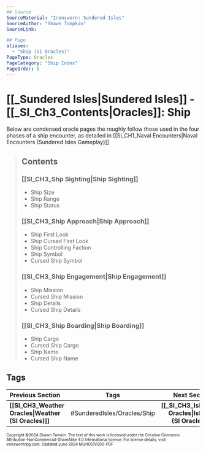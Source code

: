 ```yaml
---
## Source
SourceMaterial: "Ironsworn: Sundered Isles"
SourceAuthor: "Shawn Tompkin"
SourceLink: 

## Page
aliases: 
  - "Ship (SI Oracles)"
PageType: Oracles
PageCategory: "Ship Index"
PageOrder: 0
---
```

# [[_Sundered Isles|Sundered Isles]] - [[_SI_Ch3_Contents|Oracles]]: Ship
Below are condensed oracle pages the roughly follow those used in the four phases of a ship encounter, as detailed in [[SI_CH1_Naval Encounters|Naval Encounters (Sundered Isles Gameplay)]]

> ## Contents
> ### [[SI_CH3_Shp Sighting|Ship Sighting]]
> - Ship Size
> - Ship Range
> - Ship Status
>   
> ### [[SI_CH3_Ship Approach|Ship Approach]]
> - Ship First Look
> - Ship Cursed First Look
> - Ship Controlling Faction
> - Ship Symbol
> - Cursed Ship Symbol
>   
> ### [[SI_CH3_Ship Engagement|Ship Engagement]]
> - Ship Mission
> - Cursed Ship Mission
> - Ship Details
> - Cursed Ship Details
>   
> ### [[SI_CH3_Ship Boarding|Ship Boarding]]
> - Ship Cargo
> - Cursed Ship Cargo
> - Ship Name
> - Cursed Ship Name

## Tags

| Previous Section | Tags | Next Section |
| :--- | :---: | ---: |
| **[[SI_CH3_Weather Oracles\|Weather (SI Oracles)]]** | #SunderedIsles/Oracles/Ship | **[[_SI_CH3_Island Oracles\|Island (SI Oracles)]]** |

<font size=-2>Copyright ©2024 Shawn Tomkin. The text of this work is licensed under the Creative Commons Attribution-NonCommercial-ShareAlike 4.0 International license. For license details, visit ironswornrpg.com. Updated June 2024 MUH051V200-PDF</font>